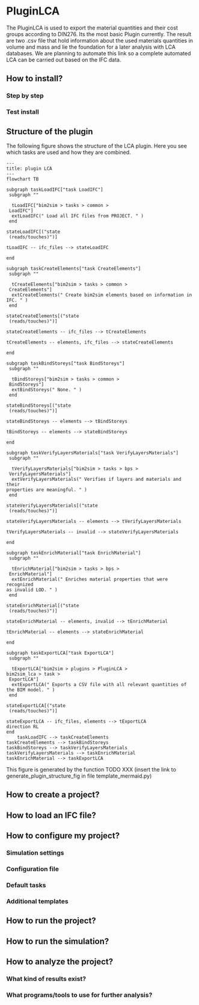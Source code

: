 # PluginLCA

The PluginLCA is used to export the material quantities and their cost groups according to DIN276. Its the most basic
Plugin currently. The result are two .csv file that hold information about the used materials quantities in volume and
mass and lie the foundation for a later analysis with LCA databases. We are planning to automate this link so a complete
automated LCA can be carried out based on the IFC data.

## How to install?

### Step by step

### Test install

## Structure of the plugin

The following figure shows the structure of the LCA plugin. Here you see which tasks are used and how they are combined.
<!--- 
the following code is pasted from the a file from /bim2sim/docs/source/img/dynamic/plugindiagram
this figure is generated by the function generate_plugin_structure_fig in file template_mermaid.py
-->

```{mermaid}
---
title: plugin LCA
---
flowchart TB
    
subgraph taskLoadIFC["task LoadIFC"]
 subgraph "" 

  tLoadIFC["bim2sim > tasks > common >  
 LoadIFC"]
  extLoadIFC(" Load all IFC files from PROJECT. " )
 end

stateLoadIFC[("state
 (reads/touches)")]
    
tLoadIFC -- ifc_files --> stateLoadIFC

end
    
subgraph taskCreateElements["task CreateElements"]
 subgraph "" 

  tCreateElements["bim2sim > tasks > common >  
 CreateElements"]
  extCreateElements(" Create bim2sim elements based on information in
IFC. " )
 end

stateCreateElements[("state
 (reads/touches)")]
    
stateCreateElements -- ifc_files --> tCreateElements

tCreateElements -- elements, ifc_files --> stateCreateElements

end
    
subgraph taskBindStoreys["task BindStoreys"]
 subgraph "" 

  tBindStoreys["bim2sim > tasks > common >  
 BindStoreys"]
  extBindStoreys(" None. " )
 end

stateBindStoreys[("state
 (reads/touches)")]
    
stateBindStoreys -- elements --> tBindStoreys

tBindStoreys -- elements --> stateBindStoreys

end
    
subgraph taskVerifyLayersMaterials["task VerifyLayersMaterials"]
 subgraph "" 

  tVerifyLayersMaterials["bim2sim > tasks > bps >  
 VerifyLayersMaterials"]
  extVerifyLayersMaterials(" Verifies if layers and materials and their
properties are meaningful. " )
 end

stateVerifyLayersMaterials[("state
 (reads/touches)")]
    
stateVerifyLayersMaterials -- elements --> tVerifyLayersMaterials

tVerifyLayersMaterials -- invalid --> stateVerifyLayersMaterials

end
    
subgraph taskEnrichMaterial["task EnrichMaterial"]
 subgraph "" 

  tEnrichMaterial["bim2sim > tasks > bps >  
 EnrichMaterial"]
  extEnrichMaterial(" Enriches material properties that were recognized
as invalid LOD. " )
 end

stateEnrichMaterial[("state
 (reads/touches)")]
    
stateEnrichMaterial -- elements, invalid --> tEnrichMaterial

tEnrichMaterial -- elements --> stateEnrichMaterial

end
    
subgraph taskExportLCA["task ExportLCA"]
 subgraph "" 

  tExportLCA["bim2sim > plugins > PluginLCA > 
bim2sim_lca > task >  
 ExportLCA"]
  extExportLCA(" Exports a CSV file with all relevant quantities of
the BIM model. " )
 end

stateExportLCA[("state
 (reads/touches)")]
    
stateExportLCA -- ifc_files, elements --> tExportLCA
direction RL
end
    taskLoadIFC --> taskCreateElements 
taskCreateElements --> taskBindStoreys 
taskBindStoreys --> taskVerifyLayersMaterials 
taskVerifyLayersMaterials --> taskEnrichMaterial 
taskEnrichMaterial --> taskExportLCA 
```

This figure is generated by the function TODO XXX (insert the link to generate_plugin_structure_fig in file template_mermaid.py)

## How to create a project?

## How to load an IFC file?

## How to configure my project?

### Simulation settings

### Configuration file

### Default tasks

### Additional templates

## How to run the project?

## How to run the simulation?

## How to analyze the project?

### What kind of results exist?
### What programs/tools to use for further analysis?
